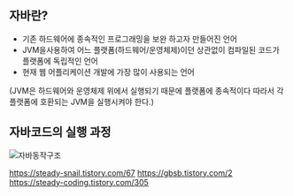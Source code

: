 ## 자바란?
 - 기존 하드웨어에 종속적인 프로그래밍을 보완 하고자 만들어진 언어 
 - JVM을사용하여 어느 플랫폼(하드웨어/운영체제)이던 상관없이 컴파일된 코드가 플랫폼에 독립적인 언어
 - 현재 웹 어플리케이션 개발에 가장 많이 사용되는 언어
 
 (JVM은 하드웨어와 운영체제 위에서 실행되기 때문에 플랫폼에 종속적이다 따라서 각 플랫폼에 호환되는 JVM을 실행시켜야 한다.)


## 자바코드의 실행 과정 
![자바동작구조](https://user-images.githubusercontent.com/43057593/177191102-0fb717ab-41a2-4d18-b4dd-e9154d25e8ac.png)








https://steady-snail.tistory.com/67
https://gbsb.tistory.com/2
https://steady-coding.tistory.com/305
